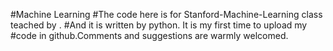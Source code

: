 #Machine Learning
#The code here is for Stanford-Machine-Learning class teached by .
#And it is written by python. It is my first time to upload my 
#code in github.Comments and suggestions are warmly welcomed.
